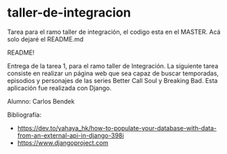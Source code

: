 # taller-de-integracion
Tarea para el ramo taller de integración, el codigo esta en el MASTER. Acá solo dejaré el README.md

README!

Entrega de la tarea 1, para el ramo taller de Integración. La siguiente tarea consiste en realizar un página web que sea capaz de buscar temporadas, episodios y personajes de las series Better Call Soul y Breaking Bad. Esta aplicación fue realizada con Django.

Alumno: Carlos Bendek

Bibliografía:

- https://dev.to/yahaya_hk/how-to-populate-your-database-with-data-from-an-external-api-in-django-398i
- https://www.djangoproject.com
